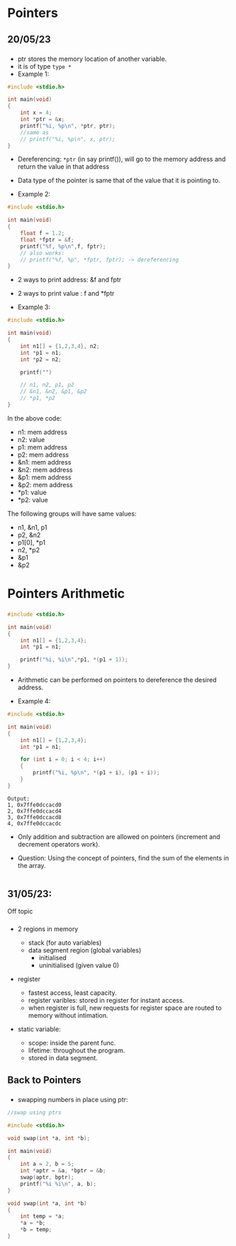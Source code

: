 # Pointers

## 20/05/23

###

- ptr stores the memory location of another variable.
- it is of type `type *`
- Example 1:
```c
#include <stdio.h>

int main(void)
{
    int x = 4;
    int *ptr = &x;
    printf("%i, %p\n", *ptr, ptr);
    //same as
    // printf("%i, %p\n", x, ptr);
}
```
- Dereferencing: `*ptr` (in say printf()), will go to the memory address and return the value in that address

- Data type of the pointer is same that of the value that it is pointing to.

- Example 2:
```c
#include <stdio.h>

int main(void)
{
    float f = 1.2;
    float *fptr = &f;
    printf("%f, %p\n",f, fptr);
    // also works:
    // printf("%f, %p", *fptr, fptr); -> dereferencing
}
```

- 2 ways to print address: &f and fptr
- 2 ways to print value  : f  and *fptr

- Example 3:
```c
#include <stdio.h>

int main(void)
{
    int n1[] = {1,2,3,4}, n2;
    int *p1 = n1;
    int *p2 = n2;

    printf("")

    // n1, n2, p1, p2
    // &n1, &n2, &p1, &p2
    // *p1, *p2
}
```
In the above code:
- n1: mem address
- n2: value 
- p1: mem address
- p2: mem address
- &n1: mem address
- &n2: mem address
- &p1: mem address
- &p2: mem address
- *p1: value
- *p2: value

The following groups will have same values:
- n1, &n1, p1
- p2, &n2
- p1[0], *p1
- n2, *p2
- &p1
- &p2

# Pointers Arithmetic

### 
```c
#include <stdio.h>

int main(void)
{
    int n1[] = {1,2,3,4};
    int *p1 = n1;

    printf("%i, %i\n",*p1, *(p1 + 1));
}
```
- Arithmetic can be performed on pointers to dereference the desired address.

- Example 4:
```c
#include <stdio.h>

int main(void)
{
    int n1[] = {1,2,3,4};
    int *p1 = n1;

    for (int i = 0; i < 4; i++)
    {
        printf("%i, %p\n", *(p1 + i), (p1 + i));
    }
}
```
    Output:
    1, 0x7ffe0dccacd0
    2, 0x7ffe0dccacd4
    3, 0x7ffe0dccacd8
    4, 0x7ffe0dccacdc

- Only addition and subtraction are allowed on pointers (increment and decrement operators work).

- Question:
Using the concept of pointers, find the sum of the elements in the array.
```c
```


## 31/05/23:
Off topic
###
- 2 regions in memory
    - stack (for auto variables)
    - data segment region (global variables)
        - initialised 
        - uninitialised (given value 0)

- register
     - fastest access, least capacity.
     - register varibles: stored in register for instant access.
     - when register is full, new requests for register space are routed to memory without intimation.

- static variable:
    - scope: inside the parent func.
    - lifetime: throughout the program.
    - stored in data segment.

## Back to Pointers

### 
- swapping numbers in place using ptr:
```c
//swap using ptrs

#include <stdio.h>

void swap(int *a, int *b);

int main(void)
{
    int a = 2, b = 5;
    int *aptr = &a, *bptr = &b;
    swap(aptr, bptr);
    printf("%i %i\n", a, b);
}

void swap(int *a, int *b)
{
    int temp = *a;
    *a = *b;
    *b = temp;
}
```